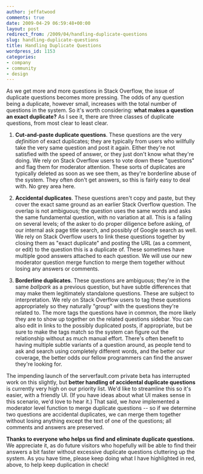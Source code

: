 ```yaml
---
author: jeffatwood
comments: true
date: 2009-04-29 06:59:48+00:00
layout: post
redirect_from: /2009/04/handling-duplicate-questions
slug: handling-duplicate-questions
title: Handling Duplicate Questions
wordpress_id: 1153
categories:
- company
- community
- design
---
```



As we get more and more questions in Stack Overflow, the issue of duplicate questions becomes more pressing. The odds of any question being a duplicate, however small, increases with the total number of questions in the system. So it's worth considering: **what makes a question an exact duplicate?** As I see it, there are three classes of duplicate questions, from most clear to least clear.







  1. **Cut-and-paste duplicate questions**. These questions are the very _definition_ of exact duplicates; they are typically from users who willfully take the very same question and post it again. Either they're not satisfied with the speed of answer, or they just don't know what they're doing. We rely on Stack Overflow users to vote down these "questions" and flag them for moderator attention. These sorts of duplicates are typically deleted as soon as we see them, as they're borderline abuse of the system. They often don't get answers, so this is fairly easy to deal with. No grey area here.




  2. **Accidental duplicates**. These questions aren't copy and paste, but they cover the exact same ground as an earlier Stack Overflow question. The overlap is not ambiguous; the question uses the same words and asks the same fundamental question, with no variation at all. This is a failing on several levels; of the asker to do proper diligence before asking, of our internal ask page title search, and possibly of Google search as well. We rely on Stack Overflow users to link these questions together by closing them as "exact duplicate" and posting the URL (as a comment, or edit) to the question this is a duplicate of. These sometimes have multiple good answers attached to each question. We will use our new moderator question merge function to merge them together without losing any answers or comments.




  3. **Borderline duplicates**. These questions are ambiguous; they're in the same _ballpark_ as a previous question, but have subtle differences that may make them legitimately standalone questions. These are subject to interpretation. We rely on Stack Overflow users to tag these questions appropriately so they naturally "group" with the questions they're related to. The more tags the questions have in common, the more likely they are to show up together on the related questions sidebar. You can also edit in links to the possibly duplicated posts, if appropriate, but be sure to make the tags match so the system can figure out the relationship without as much manual effort. There's often benefit to having multiple subtle variants of a question around, as people tend to ask and search using completely different words, and the better our coverage, the better odds our fellow programmers can find the answer they're looking for.




The impending launch of the serverfault.com private beta has interrupted work on this slightly, but **better handling of accidental duplicate questions** is currently very high on our priority list. We'd like to streamline this so it's easier, with a friendly UI. (If you have ideas about what UI makes sense in this scenario, we'd love to hear it.) That said, we _have_ implemented a moderator level function to merge duplicate questions -- so if we determine two questions are accidental duplicates, we can merge them together without losing anything except the text of one of the questions; all comments and answers are preserved.



**Thanks to everyone who helps us find and eliminate duplicate questions.** We appreciate it, as do future visitors who hopefully will be able to find their answers a bit faster without excessive duplicate questions cluttering up the system. As you have time, please keep doing what I have highlighted in red, above, to help keep duplication in check!

